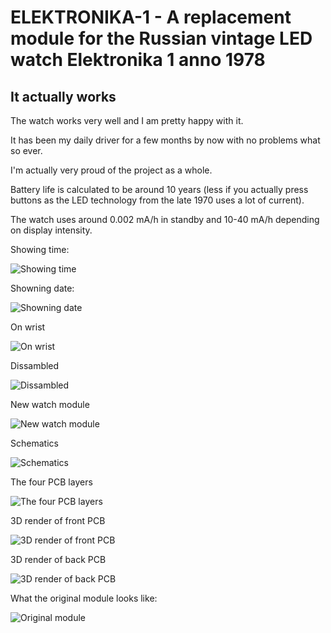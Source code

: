 # ELEKTRONIKA-1 - A replacement module for the Russian vintage LED watch Elektronika 1 anno 1978 

## It actually works
The watch works very well and I am pretty happy with it.

It has been my daily driver for a few months by now with no problems what so ever.

I'm actually very proud of the project as a whole.

Battery life is calculated to be around 10 years (less if you actually press buttons as the LED technology from the late 1970 uses a lot of current).

The watch uses around 0.002 mA/h in standby and 10-40 mA/h depending on display intensity.

Showing time:

![Showing time](https://github.com/BenjaminSoelberg/elektronika-1/blob/main/Watch-1.jpg)

Showning date:

![Showning date](https://github.com/BenjaminSoelberg/elektronika-1/blob/main/Watch-2.jpg)

On wrist

![On wrist](https://github.com/BenjaminSoelberg/elektronika-1/blob/main/Watch-3.jpg)

Dissambled

![Dissambled](https://github.com/BenjaminSoelberg/elektronika-1/blob/main/Watch-4.jpg)

New watch module

![New watch module](https://github.com/BenjaminSoelberg/elektronika-1/blob/main/Watch-5.jpg)

Schematics

![Schematics](https://github.com/BenjaminSoelberg/elektronika-1/blob/main/Schematics.png)

The four PCB layers

![The four PCB layers](https://github.com/BenjaminSoelberg/elektronika-1/blob/main/PCB-Front.png)

3D render of front PCB

![3D render of front PCB](https://github.com/BenjaminSoelberg/elektronika-1/blob/main/PCB-Front-3D.png)

3D render of back PCB

![3D render of back PCB](https://github.com/BenjaminSoelberg/elektronika-1/blob/main/PCB-Back-3D.png)

What the original module looks like:

![Original module](https://github.com/BenjaminSoelberg/elektronika-1/blob/main/module.jpg)

